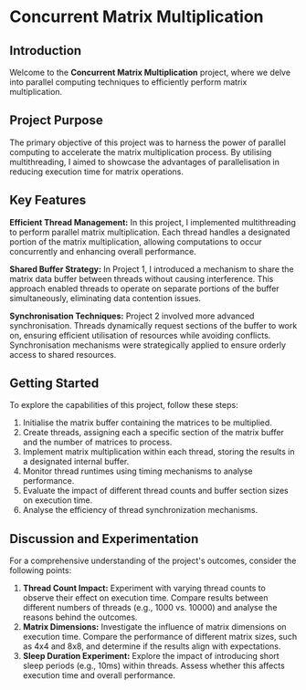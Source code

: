 # Concurrent Matrix Multiplication

## Introduction

Welcome to the **Concurrent Matrix Multiplication** project, where we delve into parallel computing techniques to efficiently perform matrix multiplication.

## Project Purpose

The primary objective of this project was to harness the power of parallel computing to accelerate the matrix multiplication process. By utilising multithreading, I aimed to showcase the advantages of parallelisation in reducing execution time for matrix operations.

## Key Features

**Efficient Thread Management:** In this project, I implemented multithreading to perform parallel matrix multiplication. Each thread handles a designated portion of the matrix multiplication, allowing computations to occur concurrently and enhancing overall performance.

**Shared Buffer Strategy:** In Project 1, I introduced a mechanism to share the matrix data buffer between threads without causing interference. This approach enabled threads to operate on separate portions of the buffer simultaneously, eliminating data contention issues.

**Synchronisation Techniques:** Project 2 involved more advanced synchronisation. Threads dynamically request sections of the buffer to work on, ensuring efficient utilisation of resources while avoiding conflicts. Synchronisation mechanisms were strategically applied to ensure orderly access to shared resources.

## Getting Started

To explore the capabilities of this project, follow these steps:

1. Initialise the matrix buffer containing the matrices to be multiplied.
2. Create threads, assigning each a specific section of the matrix buffer and the number of matrices to process.
3. Implement matrix multiplication within each thread, storing the results in a designated internal buffer.
4. Monitor thread runtimes using timing mechanisms to analyse performance.
5. Evaluate the impact of different thread counts and buffer section sizes on execution time.
6. Analyse the efficiency of thread synchronization mechanisms.

## Discussion and Experimentation

For a comprehensive understanding of the project's outcomes, consider the following points:

1. **Thread Count Impact:** Experiment with varying thread counts to observe their effect on execution time. Compare results between different numbers of threads (e.g., 1000 vs. 10000) and analyse the reasons behind the outcomes.
2. **Matrix Dimensions:** Investigate the influence of matrix dimensions on execution time. Compare the performance of different matrix sizes, such as 4x4 and 8x8, and determine if the results align with expectations.
3. **Sleep Duration Experiment:** Explore the impact of introducing short sleep periods (e.g., 10ms) within threads. Assess whether this affects execution time and overall performance.

